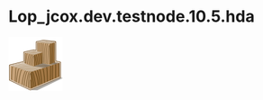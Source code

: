 # Lop_jcox.dev.testnode.10.5.hda
![Lop_jcox.dev.testnode.10.5.hda Icon](Lop_jcox.dev.testnode.10.5.hda.svg)
